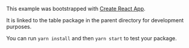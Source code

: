 This example was bootstrapped with [Create React App](https://github.com/facebook/create-react-app).

It is linked to the table package in the parent directory for development purposes.

You can run `yarn install` and then `yarn start` to test your package.
